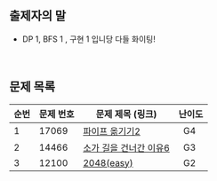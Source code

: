 ## 출제자의 말

- DP 1, BFS 1 , 구현 1 입니당 다들 화이팅!

  <br>

## 문제 목록

| **순번** | **문제 번호** | **문제 제목 (링크)**                                | 난이도    |
| -------- | ------------- | --------------------------------------------------- | --------- |
| 1        | 17069          | [파이프 옮기기2](https://www.acmicpc.net/problem/17069)    | &nbsp; G4 |
| 2        | 14466          | [소가 길을 건너간 이유6](https://www.acmicpc.net/problem/14466) | &nbsp; G3 |
| 3        | 12100          | [2048(easy)](https://www.acmicpc.net/problem/12100)    | &nbsp; G2 |

<br>
<br>
